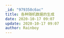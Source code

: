 ```yaml
---
_id: "979350c6ac"
title: 各种随机数据的生成
date: 2020-10-17 09:07
update: 2020-10-17 09:07
author: Rainboy
---
```


